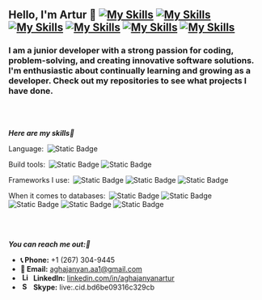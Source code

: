 ## Hello, I'm Artur 👋 [![My Skills](https://skills.thijs.gg/icons?i=java&theme=light)](https://skills.thijs.gg) [![My Skills](https://skills.thijs.gg/icons?i=spring&theme=light)](https://skills.thijs.gg) [![My Skills](https://skills.thijs.gg/icons?i=maven&theme=light)](https://skills.thijs.gg) [![My Skills](https://skills.thijs.gg/icons?i=gradle&theme=light)](https://skills.thijs.gg) [![My Skills](https://skills.thijs.gg/icons?i=postgresql&theme=light)](https://skills.thijs.gg) [![My Skills](https://skills.thijs.gg/icons?i=hibernate&theme=light)](https://skills.thijs.gg)
### I am a junior developer with a strong passion for coding, problem-solving, and creating innovative software solutions. I'm enthusiastic about continually learning and growing as a developer. Check out my repositories to see what projects I have done.


<br>
<br>

***Here are my skills💪***

Language:&ensp;![Static Badge](https://img.shields.io/badge/JAVA-darkorange?style=plastic)

Build tools:&ensp;![Static Badge](https://img.shields.io/badge/Maven-red?style=plastic&logo=apache)
![Static Badge](https://img.shields.io/badge/Gradle-Turquoise?style=plastic&logo=gradle&color=%23007469)

Frameworks I use:&ensp;![Static Badge](https://img.shields.io/badge/Spring%20Boot-white?style=plastic&logo=Spring%20Boot)
![Static Badge](https://img.shields.io/badge/Spring%20MVC-green?style=plastic&logo=Spring&logoColor=white)
![Static Badge](https://img.shields.io/badge/Spring%20Security-yellowgreen?style=plastic&logo=Spring%20Security&logoColor=white)

When it comes to databases:&ensp;![Static Badge](https://img.shields.io/badge/SQL-grey?style=plastic&logo=SQL)
![Static Badge](https://img.shields.io/badge/PostgreSQL-blue?style=plastic&logo=PostgreSQL&logoColor=white&link=https%3A%2F%2Fwww.linkedin.com%2Fin%2Faghajanyanartur)
![Static Badge](https://img.shields.io/badge/JPA-yellow?style=plastic&logo=JPA)
![Static Badge](https://img.shields.io/badge/Hibernate-blue?style=plastic&logo=Hibernate)
![Static Badge](https://img.shields.io/badge/Spring%20Data-darkgreen?style=plastic&logo=Spring&logoColor=white)

<br>
<br>

***You can reach me out:🤝***
- **📞 Phone:** +1 (267) 304-9445
- **📧 Email:** aghajanyan.aa1@gmail.com
- **&nbsp;<img src="https://github.com/aghajanyanartur/Profile/assets/111218857/4e40188e-7037-4267-96f8-ab77994be7bd" alt="LinkedIn Logo" width="15">&ensp;LinkedIn:** [linkedin.com/in/aghajanyanartur](https://www.linkedin.com/in/aghajanyanartur)
- **&nbsp;<img src="https://github.com/aghajanyanartur/Profile/assets/111218857/a0930c62-1bad-4f79-864a-78e59e1b6bf3" alt="Skype Logo" width="15">&ensp;Skype:** live:.cid.bd6be09316c329cb
